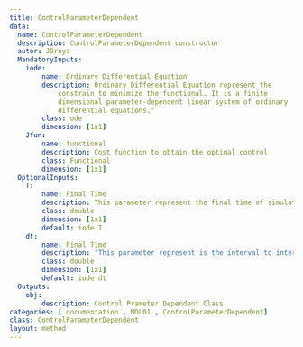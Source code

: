 ```yaml
---
title: ControlParameterDependent
data: 
  name: ControlParameterDependent
  description: ControlParameterDependent constructor
  autor: JOroya
  MandatoryInputs:   
    iode: 
        name: Ordinary Differential Equation 
        description: Ordinary Differential Equation represent the
            constrain to minimize the functional. It is a finite
            dimensional parameter-dependent linear system of ordinary
            differential equations."
        class: ode
        dimension: [1x1]
    Jfun: 
        name: functional
        description: Cost function to obtain the optimal control 
        class: Functional
        dimension: [1x1]        
  OptionalInputs:
    T:
        name: Final Time 
        description: This parameter represent the final time of simulation.  
        class: double
        dimension: [1x1]
        default: iode.T 
    dt:
        name: Final Time 
        description: "This parameter represent is the interval to interpolate the control u and state y to obtain the functional"
        class: double
        dimension: [1x1]
        default: iode.dt 
  Outputs:
    obj:
        description: Control Prameter Dependent Class
categories: [ documentation , MDL01 , ControlParameterDependent]
class: ControlParameterDependent
layout: method
---
```

